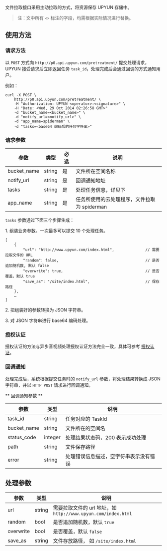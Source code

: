 文件拉取接口采用主动拉取的方式，将资源保存 UPYUN 存储中。

> 注：文中所有 `<>` 标注的字段，均需根据实际情况进行替换。

## 使用方法

### 请求方法

以 `POST` 方式向 `http://p0.api.upyun.com/pretreatment/` 提交处理请求，UPYUN 接受请求后立即返回任务 `task_id`，处理完成后会通过回调的方式通知用户。

例如：

```
curl -X POST \
    http://p0.api.upyun.com/pretreatment/ \
    -H "Authorization: UPYUN <operator>:<signature>" \
    -H "Date: <Wed, 29 Oct 2014 02:26:58 GMT>"
    -d "bucket_name=<bucket_name>" \
    -d "notify_url=<notify_url>" \
    -d "app_name=spiderman" \
    -d "tasks=<base64 编码后的任务字符串>"
```

### 请求参数

|        参数       |    类型       | 必选     |   说明                           |
|-------------------|--------------|------|---------------------------------------|
| bucket_name       | string       |  是   | 文件所在空间名称                     |
| notify_url        | string       |  是   | 回调通知地址                         |
| tasks             | string       |  是   | 处理任务信息，详见下                 |
| app_name          | string       |  是   | 任务所使用的云处理程序，文件拉取为 spiderman |


`tasks` 参数通过下面三个步骤生成：

1\. 组装业务参数。一次最多可以提交 10 个处理任务。

```
[
	{
		"url": "http://www.upyun.com/index.html",              // 需要拉取文件的 URL
        "random": false,                                       // 是否追加随机数, 默认 false
        "overwrite": true,                                     // 是否覆盖，默认 true
		"save_as": "/site/index.html",                         // 保存路径
	},
	…
]
```

2\. 把组装好的参数转换为 JSON 字符串。

3\. 对 JSON 字符串进行 base64 编码处理。

### 授权认证

授权认证的方法与异步音视频处理授权认证方法完全一致，具体可参考 [授权认证](http://docs.upyun.com/cloud/av/#_4)。


### 回调通知

处理完成后，系统根据提交任务时的 `notify_url` 参数，将处理结果转换成 JSON 字符串，并以 `HTTP POST` 请求进行回调通知。

** 回调通知参数 **

|     参数     |    类型   |    说明                                                                                                      |
|--------------|-----------|--------------------------------------------------------------------------------------------------------------|
| task_id      | string    | 任务对应的 TaskId                             |
| bucket_name  | string    | 文件所在的空间名                              |
| status_code  | integer   | 处理结果状态码，200 表示成功处理              |
| path         | string    | 文件保存路径                                  |
| error        | string    | 处理错误信息描述，空字符串表示没有错误        |


## 处理参数

|        参数       |    类型   |    说明                                                                           |
|-------------------|-----------|-----------------------------------------------------------------------------------|
| url               | string    | 需要拉取文件的 url 地址，如 `http://www.upyun.com/index.html`                     |
| random            | bool      | 是否追加随机数，默认 `true`  |
| overwrite         | bool      | 是否覆盖，默认 `false` |
| save_as           | string    | 文件存放路径， 如 `/site/index.html` |

